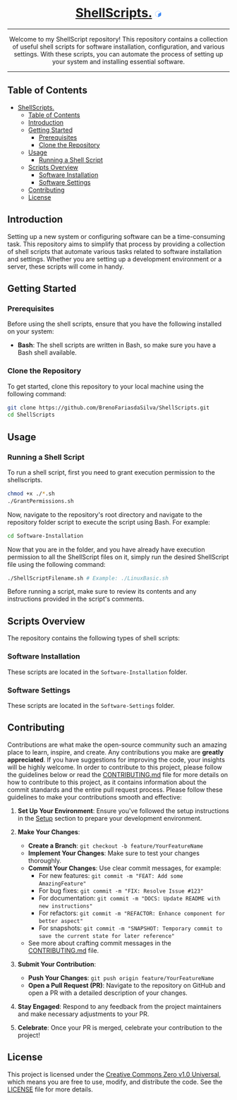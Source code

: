 <div align="center">
  
# [ShellScripts.](https://github.com/BrenoFariasdaSilva/ShellScripts) <img src="https://github.com/BrenoFariasdaSilva/ShellScripts/blob/main/.assets/Bash.svg"  width="3%" height="3%">

</div>

<div align="center">
  
---

Welcome to my ShellScript repository! This repository contains a collection of useful shell scripts for software installation, configuration, and various settings. With these scripts, you can automate the process of setting up your system and installing essential software.

---

</div>

## Table of Contents

- [ShellScripts. ](#shellscripts-)
  - [Table of Contents](#table-of-contents)
  - [Introduction](#introduction)
  - [Getting Started](#getting-started)
    - [Prerequisites](#prerequisites)
    - [Clone the Repository](#clone-the-repository)
  - [Usage](#usage)
    - [Running a Shell Script](#running-a-shell-script)
  - [Scripts Overview](#scripts-overview)
    - [Software Installation](#software-installation)
    - [Software Settings](#software-settings)
  - [Contributing](#contributing)
  - [License](#license)

## Introduction

Setting up a new system or configuring software can be a time-consuming task. This repository aims to simplify that process by providing a collection of shell scripts that automate various tasks related to software installation and settings. Whether you are setting up a development environment or a server, these scripts will come in handy.

## Getting Started

### Prerequisites

Before using the shell scripts, ensure that you have the following installed on your system:

- **Bash**: The shell scripts are written in Bash, so make sure you have a Bash shell available.

### Clone the Repository

To get started, clone this repository to your local machine using the following command:

```bash
git clone https://github.com/BrenoFariasdaSilva/ShellScripts.git
cd ShellScripts
```  

## Usage

### Running a Shell Script

To run a shell script, first you need to grant execution permission to the shellscripts.
```bash
chmod +x ./*.sh
./GrantPermissions.sh
```

Now, navigate to the repository's root directory and navigate to the repository folder script to execute the script using Bash. For example:

```bash
cd Software-Installation
```

Now that you are in the folder, and you have already have execution permission to all the ShellScript files on it, simply run the desired ShellScript file using the following command:
```bash
./ShellScriptFilename.sh # Example: ./LinuxBasic.sh
```
Before running a script, make sure to review its contents and any instructions provided in the script's comments.

## Scripts Overview

The repository contains the following types of shell scripts:

### Software Installation
These scripts are located in the `Software-Installation` folder.

### Software Settings
These scripts are located in the `Software-Settings` folder.

## Contributing

Contributions are what make the open-source community such an amazing place to learn, inspire, and create. Any contributions you make are **greatly appreciated**. If you have suggestions for improving the code, your insights will be highly welcome.
In order to contribute to this project, please follow the guidelines below or read the [CONTRIBUTING.md](CONTRIBUTING.md) file for more details on how to contribute to this project, as it contains information about the commit standards and the entire pull request process.
Please follow these guidelines to make your contributions smooth and effective:

1. **Set Up Your Environment**: Ensure you've followed the setup instructions in the [Setup](#setup) section to prepare your development environment.

2. **Make Your Changes**:
   - **Create a Branch**: `git checkout -b feature/YourFeatureName`
   - **Implement Your Changes**: Make sure to test your changes thoroughly.
   - **Commit Your Changes**: Use clear commit messages, for example:
     - For new features: `git commit -m "FEAT: Add some AmazingFeature"`
     - For bug fixes: `git commit -m "FIX: Resolve Issue #123"`
     - For documentation: `git commit -m "DOCS: Update README with new instructions"`
     - For refactors: `git commit -m "REFACTOR: Enhance component for better aspect"`
     - For snapshots: `git commit -m "SNAPSHOT: Temporary commit to save the current state for later reference"`
   - See more about crafting commit messages in the [CONTRIBUTING.md](CONTRIBUTING.md) file.

3. **Submit Your Contribution**:
   - **Push Your Changes**: `git push origin feature/YourFeatureName`
   - **Open a Pull Request (PR)**: Navigate to the repository on GitHub and open a PR with a detailed description of your changes.

4. **Stay Engaged**: Respond to any feedback from the project maintainers and make necessary adjustments to your PR.

5. **Celebrate**: Once your PR is merged, celebrate your contribution to the project!

## License

This project is licensed under the [Creative Commons Zero v1.0 Universal](LICENSE), which means you are free to use, modify, and distribute the code. See the [LICENSE](LICENSE) file for more details.
